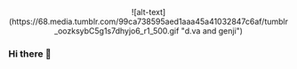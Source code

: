 <center>![alt-text](https://68.media.tumblr.com/99ca738595aed1aaa45a41032847c6af/tumblr_oozksybC5g1s7dhyjo6_r1_500.gif "d.va and genji")</center>

### Hi there 👋

<!--
**Leafarsf/Leafarsf** is a ✨ _special_ ✨ repository because its `README.md` (this file) appears on your GitHub profile.

Here are some ideas to get you started:

- 🔭 I’m currently working on ...
- 🌱 I’m currently learning ...
- 👯 I’m looking to collaborate on ...
- 🤔 I’m looking for help with ...
- 💬 Ask me about ...
- 📫 How to reach me: ...
- 😄 Pronouns: ...
- ⚡ Fun fact: ...
-->
